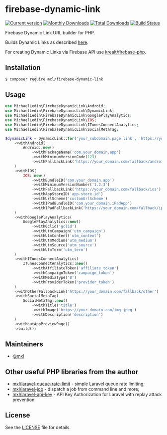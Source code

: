 # firebase-dynamic-link
[![Current version](https://img.shields.io/packagist/v/mxl/firebase-dynamic-link.svg?logo=composer)](https://packagist.org/packages/mxl/firebase-dynamic-link)
[![Monthly Downloads](https://img.shields.io/packagist/dm/mxl/firebase-dynamic-link.svg)](https://packagist.org/packages/mxl/firebase-dynamic-link/stats)
[![Total Downloads](https://img.shields.io/packagist/dt/mxl/firebase-dynamic-link.svg)](https://packagist.org/packages/mxl/firebase-dynamic-link/stats)
[![Build Status](https://travis-ci.org/mxl/firebase-dynamic-link-php.svg?branch=master)](https://travis-ci.org/mxl/firebase-dynamic-link-php)

Firebase Dynamic Link URL builder for PHP.

Builds Dynamic Links as described [here](https://firebase.google.com/docs/dynamic-links/create-manually).

For creating Dynamic Links via Firebase API use [kreait/firebase-php](https://github.com/kreait/firebase-php).

## Installation

```bash
$ composer require mxl/firebase-dynamic-link
```

## Usage

```php
use MichaelLedin\FirebaseDynamicLink\Android;
use MichaelLedin\FirebaseDynamicLink\DynamicLink;
use MichaelLedin\FirebaseDynamicLink\GooglePlayAnalytics;
use MichaelLedin\FirebaseDynamicLink\IOS;
use MichaelLedin\FirebaseDynamicLink\ITunesConnectAnalytics;
use MichaelLedin\FirebaseDynamicLink\SocialMetaTag;

$dynamicLink = DynamicLink::for('your_subdomain.page.link', 'https://your_domain.com/path/to/page')
    ->withAndroid(
        Android::new()
            ->withPackageName('com.your_domain.app')
            ->withMinimumVersionCode(123)
            ->withFallbackLink('https://your_domain.com/fallback/android')
    )
    ->withIOS(
        IOS::new()
            ->withBundleID('com.your_domain.app')
            ->withMinimumVersionNumber('1.2.3')
            ->withFallbackLink('https://your_domain.com/fallback/ios')
            ->withAppStoreID('app.store.id')
            ->withUrlScheme('customUrlScheme')
            ->withIPadBundleID('com.your_domain.iPadApp')
            ->withIPadFallbackLink('https://your_domain.com/fallback/ipad')
    )
    ->withGooglePlayAnalytics(
        GooglePlayAnalytics::new()
            ->withGclid('gclid')
            ->withUtmCampaign('utm_campaign')
            ->withUtmContent('utm_content')
            ->withUtmMedium('utm_medium')
            ->withUtmSource('utm_source')
            ->withUtmTerm('utm_term')
    )
    ->withITunesConnectAnalytics(
        ITunesConnectAnalytics::new()
            ->withAffiliateToken('affiliate_token')
            ->withCampaignToken('campaign_token')
            ->withMediaType('8')
            ->withProviderToken('provider_token')
    )
    ->withOtherFallbackLink('https://your_domain.com/fallback/other')
    ->withSocialMetaTag(
        SocialMetaTag::new()
            ->withTitle('title')
            ->withImage('https://your_domain.com/img.jpeg')
            ->withDescription('description')
    )
    ->withoutAppPreviewPage()
    ->build();
```

## Maintainers

- [@mxl](https://github.com/mxl)

## Other useful PHP libraries from the author

- [mxl/laravel-queue-rate-limit](https://github.com/mxl/laravel-queue-rate-limit) - simple Laravel queue rate limiting;
- [mxl/laravel-job](https://github.com/mxl/laravel-job) - dispatch a job from command line and more;
- [mxl/laravel-api-key](https://github.com/mxl/laravel-api-key) - API Key Authorization for Laravel with replay attack prevention

## License

See the [LICENSE](https://github.com/mxl/firebase-dynamic-link-php/blob/master/LICENSE) file for details.



